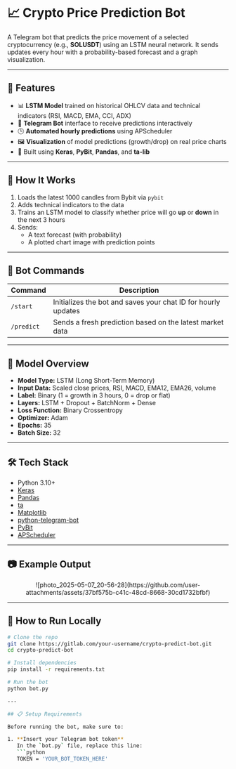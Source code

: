 # 📈 Crypto Price Prediction Bot

A Telegram bot that predicts the price movement of a selected cryptocurrency (e.g., **SOLUSDT**) using an LSTM neural network. It sends updates every hour with a probability-based forecast and a graph visualization.  

---

## 📌 Features

- 📊 **LSTM Model** trained on historical OHLCV data and technical indicators (RSI, MACD, EMA, CCI, ADX)
- 🤖 **Telegram Bot** interface to receive predictions interactively
- 🕒 **Automated hourly predictions** using APScheduler
- 🖼️ **Visualization** of model predictions (growth/drop) on real price charts
- 🧠 Built using **Keras**, **PyBit**, **Pandas**, and **ta-lib**

---

## 🚀 How It Works

1. Loads the latest 1000 candles from Bybit via `pybit`
2. Adds technical indicators to the data
3. Trains an LSTM model to classify whether price will go **up** or **down** in the next 3 hours
4. Sends:
   - A text forecast (with probability)
   - A plotted chart image with prediction points

---

## 🤖 Bot Commands

| Command      | Description |
|--------------|-------------|
| `/start`     | Initializes the bot and saves your chat ID for hourly updates |
| `/predict`   | Sends a fresh prediction based on the latest market data |

---

## 🧠 Model Overview

- **Model Type:** LSTM (Long Short-Term Memory)
- **Input Data:** Scaled close prices, RSI, MACD, EMA12, EMA26, volume
- **Label:** Binary (1 = growth in 3 hours, 0 = drop or flat)
- **Layers:** LSTM + Dropout + BatchNorm + Dense
- **Loss Function:** Binary Crossentropy
- **Optimizer:** Adam
- **Epochs:** 35
- **Batch Size:** 32

---

## 🛠️ Tech Stack

- Python 3.10+
- [Keras](https://keras.io/)
- [Pandas](https://pandas.pydata.org/)
- [ta](https://technical-analysis-library-in-python.readthedocs.io/en/latest/)
- [Matplotlib](https://matplotlib.org/)
- [python-telegram-bot](https://github.com/python-telegram-bot/python-telegram-bot)
- [PyBit](https://github.com/verata-veratae/pybit)
- [APScheduler](https://apscheduler.readthedocs.io/en/stable/)

---

## 📷 Example Output

<p align="center">
  ![photo_2025-05-07_20-56-28](https://github.com/user-attachments/assets/37bf575b-c41c-48cd-8668-30cd1732bfbf)
</p>

---

## 🧪 How to Run Locally

```bash
# Clone the repo
git clone https://gitlab.com/your-username/crypto-predict-bot.git
cd crypto-predict-bot

# Install dependencies
pip install -r requirements.txt

# Run the bot
python bot.py

---

## 📋 Setup Requirements

Before running the bot, make sure to:

1. **Insert your Telegram bot token**  
   In the `bot.py` file, replace this line:
   ```python
   TOKEN = 'YOUR_BOT_TOKEN_HERE'

